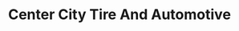 ---
title: "Center City Tire And Automotive"
url: /post-falls/center-city-tire-and-automotive/
shop: Autowerkstatt
---
